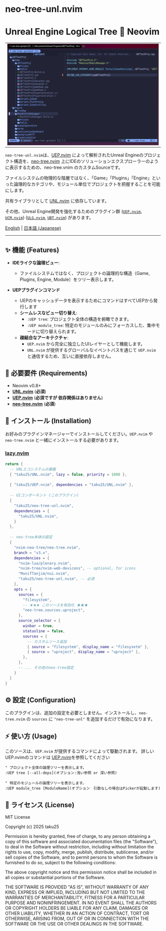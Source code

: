 
# neo-tree-unl.nvim

# Unreal Engine Logical Tree 💓 Neovim

<table>
  <tr>
   <td><div align=center><img width="100%" alt="neo-tree-unl" src="https://raw.githubusercontent.com/taku25/neo-tree-unl.nvim/images/assets/main-image.png" /></div></td>
  </tr>
</table>

`neo-tree-unl.nvim`は、[UEP.nvim](https://github.com/taku25/UEP.nvim) によって解析されたUnreal Engineのプロジェクト構造を、[neo-tree.nvim](https://github.com/nvim-neo-tree/neo-tree.nvim) 上にIDEのソリューションエクスプローラーのように表示するための、neo-tree.vnim のカスタムSourceです。

ファイルシステムの物理的な階層ではなく、「Game」「Plugins」「Engine」といった論理的なカテゴリや、モジュール単位でプロジェクトを把握することを可能にします。

共有ライブラリとして [UNL.nvim](https://github.com/taku25/UNL.nvim) に依存しています。

その他、Unreal Engine開発を強化するためのプラグイン群 ([`UEP.nvim`](https://github.com/taku25/UEP.nvim), [`UCM.nvim`](https://github.com/taku25/UCM.nvim)) 
 ([`ULG.nvim`](https://github.com/taku25/ULG.nvim), [`UBT.nvim`](https://github.com/taku25/UBT.nvim)) があります。


[English](README.md) | [日本語 (Japanese)](README_ja.md)

-----

## ✨ 機能 (Features)

  * **IDEライクな論理ビュー**:
      * ファイルシステムではなく、プロジェクトの論理的な構造（Game, Plugins, Engine, Module）をツリー表示します。

  * **UEPプラグインコマンド**
      * UEPのキャッシュデータを表示するためにコマンドはすべてUEPから発行します
    * **シームレスなビュー切り替え**:
      * `:UEP tree`: プロジェクト全体の構造を俯瞰できます。
      * `:UEP module_tree`: 特定のモジュールのみにフォーカスした、集中モードに切り替えられます。
    * **疎結合なアーキテクチャ**:
      * `UEP.nvim` から完全に独立したUIレイヤーとして機能します。
      * `UNL.nvim` が提供するグローバルなイベントバスを通じて `UEP.nvim` と通信するため、互いに直接依存しません。

## 🔧 必要要件 (Requirements)

  * Neovim v0.8+
  * [**UNL.nvim**](https://github.com/taku25/UNL.nvim) (**必須**)
  * [**UEP.nvim**](https://github.com/taku25/UEP.nvim) (**必須ですが 依存関係はありません**)
  * [**neo-tree.nvim**](https://github.com/nvim-neo-tree/neo-tree.nvim) (**必須**)

## 🚀 インストール (Installation)

お好みのプラグインマネージャーでインストールしてください。`UEP.nvim` や `neo-tree.nvim` と一緒にインストールする必要があります。

### [lazy.nvim](https://github.com/folke/lazy.nvim)

```lua
return {
  -- UNLエコシステムの基盤
  { "taku25/UNL.nvim", lazy = false, priority = 1000 },

  { "taku25/UEP.nvim", dependencies = "taku25/UNL.nvim" },

  -- UIコンポーネント (このプラグイン)
  { 
    "taku25/neo-tree-unl.nvim",
    dependencies = {
      "taku25/UNL.nvim",
    }
  },

  -- neo-tree本体の設定
  {
    "nvim-neo-tree/neo-tree.nvim",
    branch = "v3.x",
    dependencies = {
      "nvim-lua/plenary.nvim",
      "nvim-tree/nvim-web-devicons", -- optional, for icons
      "MunifTanjim/nui.nvim",
      "taku25/neo-tree-unl.nvim", -- 必須
    },
    opts = {
      sources = {
        "filesystem",
        -- ★★★ このソースを有効化 ★★★
        "neo-tree.sources.uproject",
      },
      source_selector = {
        winbar = true,
        statusline = false,
        sources = {
          -- カスタムソース追加
          { source = "filesystem", display_name = "filesysetm" },
          { source = "uproject", display_name = "uproject" },
        },
      },
      -- ... その他のneo-tree設定
    }
  }
}
```

## ⚙️ 設定 (Configuration)

このプラグインは、追加の設定を必要としません。インストールし、`neo-tree.nvim` の `sources` に `"neo-tree-unl"` を追加するだけで有効になります。

## ⚡ 使い方 (Usage)

このソースは、`UEP.nvim` が提供するコマンドによって駆動されます。
詳しいUEP.nvimのコマンドは [UEP.nvim](https://github.com/taku25/UEP.nvim)を参照してください

```viml
" プロジェクト全体の論理ツリーを表示します。
:UEP tree [--all-deps](オプション:浅い参照 or 深い参照)

" 特定のモジュールの論理ツリーを表示します。
:UEP module_tree [ModuleName](オプション　引数なしの場合はPickerが起動します)
```

## 📜 ライセンス (License)

MIT License

Copyright (c) 2025 taku25

Permission is hereby granted, free of charge, to any person obtaining a copy
of this software and associated documentation files (the "Software"), to deal
in the Software without restriction, including without limitation the rights
to use, copy, modify, merge, publish, distribute, sublicense, and/or sell
copies of the Software, and to permit persons to whom the Software is
furnished to do so, subject to the following conditions:

The above copyright notice and this permission notice shall be included in all
copies or substantial portions of the Software.

THE SOFTWARE IS PROVIDED "AS IS", WITHOUT WARRANTY OF ANY KIND, EXPRESS OR
IMPLIED, INCLUDING BUT NOT LIMITED TO THE WARRANTIES OF MERCHANTABILITY,
FITNESS FOR A PARTICULAR PURPOSE AND NONINFRINGEMENT. IN NO EVENT SHALL THE
AUTHORS OR COPYRIGHT HOLDERS BE LIABLE FOR ANY CLAIM, DAMAGES OR OTHER
LIABILITY, WHETHER IN AN ACTION OF CONTRACT, TORT OR OTHERWISE, ARISING FROM,
OUT OF OR IN CONNECTION WITH THE SOFTWARE OR THE USE OR OTHER DEALINGS IN THE
SOFTWARE.
